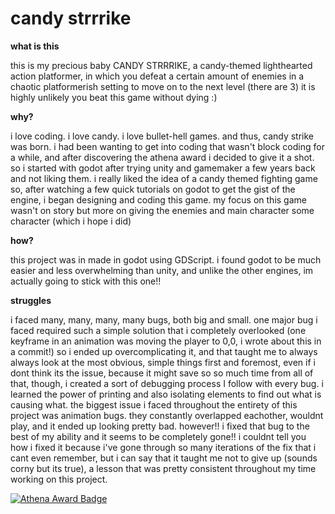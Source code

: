 # candy strrrike

**what is this**

this is my precious baby CANDY STRRRIKE, a candy-themed lighthearted action platformer, in which you defeat a certain amount of enemies in a chaotic platformerish setting to move on to the next level (there are 3)
it is highly unlikely you beat this game without dying :)

**why?**

i love coding. i love candy. i love bullet-hell games. and thus, candy strike was born.
i had been wanting to get into coding that wasn't block coding for a while, and after discovering the athena award i decided to give it a shot. so i started with godot after trying unity and gamemaker a few years back and not liking them. i really liked the idea of a candy themed fighting game so, after watching a few quick tutorials on godot to get the gist of the engine, i began designing and coding this game. my focus on this game wasn't on story but more on giving the enemies and main character some character (which i hope i did)

**how?**

this project was in made in godot using GDScript. i found godot to be much easier and less overwhelming than unity, and unlike the other engines, im actually going to stick with this one!!

**struggles**

i faced many, many, many, many bugs, both big and small. one major bug i faced required such a simple solution that i completely overlooked (one keyframe in an animation was moving the player to 0,0, i wrote about this in a commit!) so i ended up overcomplicating it, and that taught me to always always look at the most obvious, simple things first and foremost, even if i dont think its the issue, because it might save so so much time from all of that, though, i created a sort of debugging process I follow with every bug. i learned the power of printing and also isolating elements to find out what is causing what. the biggest issue i faced throughout the entirety of this project was animation bugs. they constantly overlapped eachother, wouldnt play, and it ended up looking pretty bad. however!! i fixed that bug to the best of my ability and it seems to be completely gone!! i couldnt tell you how i fixed it because i've gone through so many iterations of the fix that i cant even remember, but i can say that it taught me not to give up (sounds corny but its true), a lesson that was pretty consistent throughout my time working on this project.

[![Athena Award Badge](https://img.shields.io/endpoint?url=https%3A%2F%2Faward.athena.hackclub.com%2Fapi%2Fbadge)](https://award.athena.hackclub.com?utm_source=readme)

